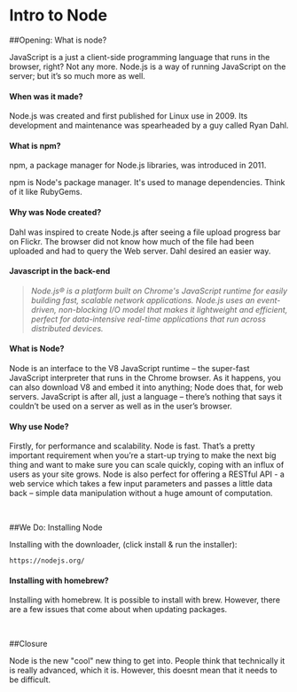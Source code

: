 Intro to Node
=====

##Opening: What is node?

JavaScript is a just a client-side programming language that runs in the browser, right? Not any more. Node.js is a way of running JavaScript on the server; but it’s so much more as well.

#### When was it made?

Node.js was created and first published for Linux use in 2009. Its development and maintenance was spearheaded by a guy called Ryan Dahl.

#### What is npm?

npm, a package manager for Node.js libraries, was introduced in 2011.

npm is Node's package manager. It's used to manage dependencies. Think of it like RubyGems.

#### Why was Node created?

Dahl was inspired to create Node.js after seeing a file upload progress bar on Flickr. The browser did not know how much of the file had been uploaded and had to query the Web server. Dahl desired an easier way.

#### Javascript in the back-end

> <cite>Node.js® is a platform built on Chrome's JavaScript runtime for easily building fast, scalable network applications. Node.js uses an event-driven, non-blocking I/O model that makes it lightweight and efficient, perfect for data-intensive real-time applications that run across distributed devices.</cite>

#### What is Node?

Node is an interface to the V8 JavaScript runtime – the super-fast JavaScript interpreter that runs in the Chrome browser. As it happens, you can also download V8 and embed it into anything; Node does that, for web servers. JavaScript is after all, just a language – there’s nothing that says it couldn’t be used on a server as well as in the user’s browser.

#### Why use Node?

Firstly, for performance and scalability. Node is fast. That’s a pretty important requirement when you’re a start-up trying to make the next big thing and want to make sure you can scale quickly, coping with an influx of users as your site grows. Node is also perfect for offering a RESTful API - a web service which takes a few input parameters and passes a little data back – simple data manipulation without a huge amount of computation.

<br>

##We Do: Installing Node

Installing with the downloader, (click install & run the installer):

```
https://nodejs.org/
```
  
#### Installing with homebrew?

Installing with homebrew. It is possible to install with brew. However, there are a few issues that come about when updating packages.

<br>

##Closure

Node is the new "cool" new thing to get into. People think that technically it is really advanced, which it is. However, this doesnt mean that it needs to be difficult.

<br>
